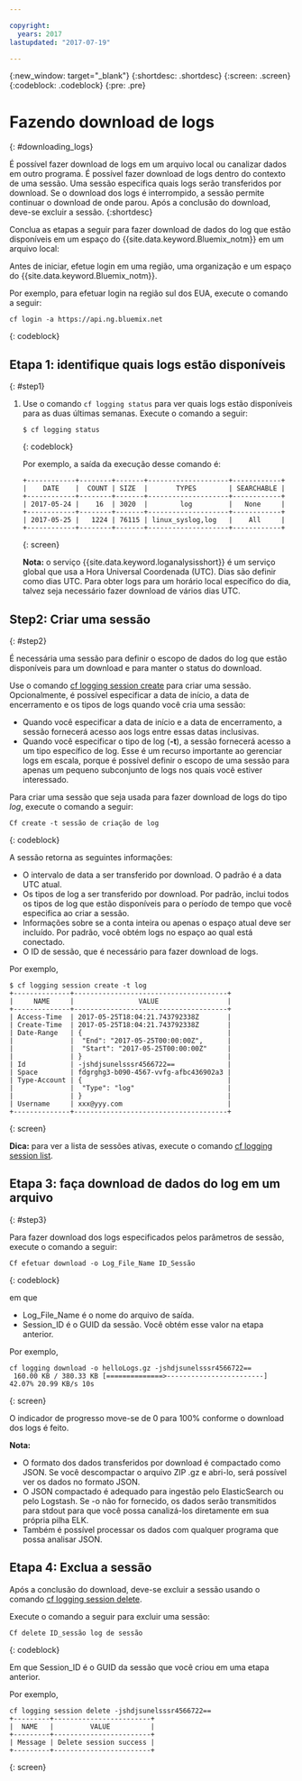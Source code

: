 ```yaml
---

copyright:
  years: 2017
lastupdated: "2017-07-19"

---
```


{:new_window: target="_blank"}
{:shortdesc: .shortdesc}
{:screen: .screen}
{:codeblock: .codeblock}
{:pre: .pre}

# Fazendo download de logs
{: #downloading_logs}

É possível fazer download de logs em um arquivo local ou canalizar dados em outro programa. É possível fazer download de logs dentro do contexto de uma sessão. Uma sessão especifica quais logs serão transferidos por download. Se o download dos logs é interrompido, a sessão permite continuar o download de onde parou. Após a conclusão do download, deve-se excluir a sessão.
{:shortdesc}

Conclua as etapas a seguir para fazer download de dados do log que estão disponíveis em um espaço do {{site.data.keyword.Bluemix_notm}} em um arquivo local:

Antes de iniciar, efetue login em uma região, uma organização e um espaço do {{site.data.keyword.Bluemix_notm}}. 

Por exemplo, para efetuar login na região sul dos EUA, execute o comando a seguir:
	
```
cf login -a https://api.ng.bluemix.net
```
{: codeblock}

## Etapa 1: identifique quais logs estão disponíveis
{: #step1}

1. Use o comando `cf logging status` para ver quais logs estão disponíveis para as duas últimas semanas. Execute o comando a seguir:

    ```
    $ cf logging status
    ```
    {: codeblock}
    
    Por exemplo, a saída da execução desse comando é:
    
    ```
    +------------+--------+-------+--------------------+------------+
    |    DATE    |  COUNT | SIZE  |       TYPES        | SEARCHABLE |
    +------------+--------+-------+--------------------+------------+
    | 2017-05-24 |    16  | 3020  |        log         |   None     |
    +------------+--------+-------+--------------------+------------+
    | 2017-05-25 |   1224 | 76115 | linux_syslog,log   |    All     |
    +------------+--------+-------+--------------------+------------+
    ```
    {: screen}

    **Nota:** o serviço {{site.data.keyword.loganalysisshort}} é um serviço global que usa a Hora Universal Coordenada (UTC). Dias são definir como dias UTC. Para obter logs para um horário local específico do dia, talvez seja necessário fazer download de vários dias UTC.


## Step2: Criar uma sessão
{: #step2}

É necessária uma sessão para definir o escopo de dados do log que estão disponíveis para um download e para manter o status do download. 

Use o comando [cf logging session create](/docs/services/CloudLogAnalysis/reference/logging_cli.html#session_create) para criar uma sessão. Opcionalmente, é possível especificar a data de início, a data de encerramento e os tipos de logs quando você cria uma sessão:  

* Quando você especificar a data de início e a data de encerramento, a sessão fornecerá acesso aos logs entre essas datas inclusivas. 
* Quando você especificar o tipo de log (**-t**), a sessão fornecerá acesso a um tipo específico de log. Esse é um recurso importante ao gerenciar logs em escala, porque é possível definir o escopo de uma sessão para apenas um pequeno subconjunto de logs nos quais você estiver interessado.

Para criar uma sessão que seja usada para fazer download de logs do tipo *log*, execute o comando a seguir:

```
Cf create -t sessão de criação de log
```
{: codeblock}

A sessão retorna as seguintes informações:

* O intervalo de data a ser transferido por download. O padrão é a data UTC atual.
* Os tipos de log a ser transferido por download. Por padrão, inclui todos os tipos de log que estão disponíveis para o período de tempo que você especifica ao criar a sessão. 
* Informações sobre se a conta inteira ou apenas o espaço atual deve ser incluído. Por padrão, você obtém logs no espaço ao qual está conectado.
* O ID de sessão, que é necessário para fazer download de logs.

Por
exemplo,

```
$ cf logging session create -t log     
+--------------+--------------------------------------+
|     NAME     |                VALUE                 |
+--------------+--------------------------------------+
| Access-Time  | 2017-05-25T18:04:21.743792338Z       |
| Create-Time  | 2017-05-25T18:04:21.743792338Z       |
| Date-Range   | {                                    |
|              |  "End": "2017-05-25T00:00:00Z",      |
|              |  "Start": "2017-05-25T00:00:00Z"     |
|              | }                                    |
| Id           | -jshdjsunelsssr4566722==             |
| Space        | fdgrghg3-b090-4567-vvfg-afbc436902a3 |
| Type-Account | {                                    |
|              |  "Type": "log"                       |
|              | }                                    |
| Username     | xxx@yyy.com                          |
+--------------+--------------------------------------+
```
{: screen}

**Dica:** para ver a lista de sessões ativas, execute o comando [cf logging session list](/docs/services/CloudLogAnalysis/reference/logging_cli.html#session_list).

## Etapa 3: faça download de dados do log em um arquivo
{: #step3}

Para fazer download dos logs especificados pelos parâmetros de sessão, execute o comando a seguir:

```
Cf efetuar download -o Log_File_Name ID_Sessão
```
{: codeblock}

em que

* Log_File_Name é o nome do arquivo de saída.
* Session_ID é o GUID da sessão. Você obtém esse valor na etapa anterior.

Por
exemplo,

```
cf logging download -o helloLogs.gz -jshdjsunelsssr4566722==
 160.00 KB / 380.33 KB [==============>------------------------]  42.07% 20.99 KB/s 10s
```
{: screen}

O indicador de progresso move-se de 0 para 100% conforme o download dos logs é feito.

**Nota:** 

* O formato dos dados transferidos por download é compactado como JSON. Se você descompactar o arquivo ZIP .gz e abri-lo, será possível ver os dados no formato JSON. 
* O JSON compactado é adequado para ingestão pelo ElasticSearch ou pelo Logstash. Se -o não for fornecido, os dados serão transmitidos para stdout para que você possa canalizá-los diretamente em sua própria pilha ELK.
* Também é possível processar os dados com qualquer programa que possa analisar JSON. 

## Etapa 4: Exclua a sessão

Após a conclusão do download, deve-se excluir a sessão usando o comando [cf logging session delete](/docs/services/CloudLogAnalysis/reference/logging_cli.html#session_delete). 

Execute o comando a seguir para excluir uma sessão:

```
Cf delete ID_sessão log de sessão
```
{: codeblock}

Em que Session_ID é o GUID da sessão que você criou em uma etapa anterior.

Por
exemplo,

```
cf logging session delete -jshdjsunelsssr4566722==
+---------+------------------------+
|  NAME   |         VALUE          |
+---------+------------------------+
| Message | Delete session success |
+---------+------------------------+
```
{: screen}




